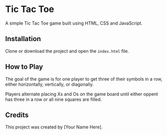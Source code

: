 # Tic Tac Toe

A simple Tic Tac Toe game built using HTML, CSS and JavaScript.

## Installation

Clone or download the project and open the `index.html` file.

## How to Play

The goal of the game is for one player to get three of their symbols in a row, either horizontally, vertically, or diagonally.

Players alternate placing Xs and Os on the game board until either oppent has three in a row or all nine squares are filled.

## Credits

This project was created by [Your Name Here].